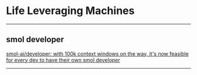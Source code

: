 # Life Leveraging Machines



---



## smol developer

[smol-ai/developer: with 100k context windows on the way, it's now feasible for every dev to have their own smol developer](https://github.com/smol-ai/developer)







---
